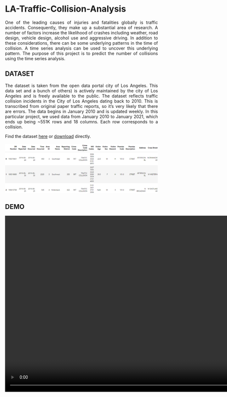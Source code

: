 # LA-Traffic-Collision-Analysis

<div align="justify">
One of the leading causes of injuries and fatalities globally is traffic accidents. Consequently, they make up a substantial area of research. A number of factors increase the likelihood of crashes including weather, road design, vehicle design, alcohol use and aggressive driving. In addition to these considerations, there can be some underlying patterns in the time of collision. A time series analysis can be used to uncover this underlying pattern. The purpose of this project is to predict the number of collisions using the time series analysis.
</div>
 
## DATASET
<div align="justify">
The dataset is taken from the open data portal city of Los Angeles. This data set and a bunch of others) is actively maintained by the city of Los Angeles and is freely available to the public. The dataset reflects traffic collision incidents in the City of Los Angeles dating back to 2010. This is transcribed from original paper traffic reports, so it’s very likely that there are errors. The data begins in January 2010 and is updated weekly. In this particular project, we used data from January 2010 to January 2021, which ends up being ~551K rows and 18 columns. Each row corresponds to a collision.

Find the dataset [here](https://data.lacity.org/Public-Safety/Traffic-Collision-Data-from-2010-to-Present/d5tf-ez2w) or [download](https://data.lacity.org/api/views/d5tf-ez2w/rows.csv) directly.
<br><br>
<img src="IMAGES\data.png" alt="" />
</div>

## DEMO
<video width="900" height="580" controls><source src="IMAGES\demo.mp4" type="video/mp4"></video>

